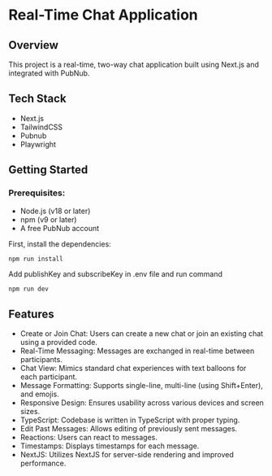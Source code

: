 # Real-Time Chat Application

## Overview

This project is a real-time, two-way chat application built using Next.js and integrated with PubNub.

## Tech Stack

- Next.js
- TailwindCSS
- Pubnub
- Playwright

## Getting Started

### Prerequisites:

- Node.js (v18 or later)
- npm (v9 or later)
- A free PubNub account

First, install the dependencies:

```bash
npm run install
```

Add publishKey and subscribeKey in .env file and run command

```
npm run dev
```

## Features

- Create or Join Chat: Users can create a new chat or join an existing chat using a provided code.
- Real-Time Messaging: Messages are exchanged in real-time between participants.
- Chat View: Mimics standard chat experiences with text balloons for each participant.
- Message Formatting: Supports single-line, multi-line (using Shift+Enter), and emojis.
- Responsive Design: Ensures usability across various devices and screen sizes.
- TypeScript: Codebase is written in TypeScript with proper typing.
- Edit Past Messages: Allows editing of previously sent messages.
- Reactions: Users can react to messages.
- Timestamps: Displays timestamps for each message.
- NextJS: Utilizes NextJS for server-side rendering and improved performance.
